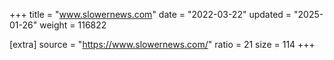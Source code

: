 +++
title = "www.slowernews.com"
date = "2022-03-22"
updated = "2025-01-26"
weight = 116822

[extra]
source = "https://www.slowernews.com/"
ratio = 21
size = 114
+++
